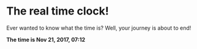 # The real time clock!

Ever wanted to know what the time is? Well, your journey is about to end!

**The time is Nov 21, 2017, 07:12**